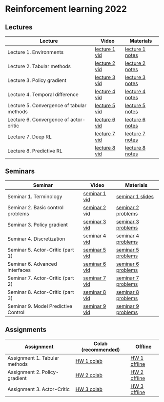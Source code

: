 # Reinforcement learning 2022

## Lectures

Lecture | Video | Materials | 
| ----- |  ----- | ----- | 
| Lecture 1. Environments | [lecture 1 vid] | [lecture 1 notes] |
| Lecture 2. Tabular methods | [lecture 2 vid] | [lecture 2 notes] |
| Lecture 3. Policy gradient | [lecture 3 vid] | [lecture 3 notes] |
| Lecture 4. Temporal difference | [lecture 4 vid] | [lecture 4 notes] |
| Lecture 5. Convergence of tabular methods | [lecture 5 vid] | [lecture 5 notes] |
| Lecture 6. Convergence of actor-critic | [lecture 6 vid] | [lecture 6 notes] |
| Lecture 7. Deep RL | [lecture 7 vid] | [lecture 7 notes] |
| Lecture 8. Predictive RL | [lecture 8 vid] | [lecture 8 notes] |

## Seminars 

Seminar | Video | Materials |
| ----- | ------ | ----- | 
| Seminar 1. Terminology | [seminar 1 vid] | [seminar 1 slides] |
| Seminar 2. Basic control problems | [seminar 2 vid] | [seminar 2 problems] |
| Seminar 3. Policy gradient | [seminar 3 vid] | [seminar 3 problems] |
| Seminar 4. Discretization | [seminar 4 vid] | [seminar 4 problems] |
| Seminar 5. Actor-Critic (part 1) | [seminar 5 vid] | [seminar 5 problems] |
| Seminar 6. Advanced interfaces | [seminar 6 vid] | [seminar 6 problems] |
| Seminar 7. Actor-Critic (part 2) | [seminar 7 vid] | [seminar 7 problems] |
| Seminar 8. Actor-Critic (part 3) | [seminar 8 vid] | [seminar 8 problems] |
| Seminar 9. Model Predictive Control | [seminar 9 vid] | [seminar 9 problems] |

## Assignments
Assignment | Colab (recommended) | Offline |
| ----- | ----- | ----- |
| Assignment 1. Tabular methods | [HW 1 colab] | [HW 1 offline] |
| Assignment 2. Policy-gradient | [HW 2 colab] | [HW 2 offline] |
| Assignment 3. Actor-Critic | [HW 3 colab] | [HW 3 offline] |


[lecture 1 notes]: https://gitflic.ru/project/aidynamicaction/classedu2022-rl/blob?file=lectures%2Flec-1%2FRL2022-lec1-notes-class.pdf
[lecture 2 notes]: https://gitflic.ru/project/aidynamicaction/classedu2022-rl/blob?file=lectures%2Flec-2%2FRL2022-lec2-notes-class.pdf
[lecture 3 notes]: https://gitflic.ru/project/aidynamicaction/classedu2022-rl/blob?file=lectures%2Flec-3%2FRL2022-lec3-notes-class.pdf
[lecture 4 notes]: https://gitflic.ru/project/aidynamicaction/classedu2022-rl/blob?file=lectures%2Flec-4%2FRL2022-lec4-notes-class.pdf
[lecture 5 notes]: https://gitflic.ru/project/aidynamicaction/classedu2022-rl/blob?file=lectures%2Flec-5%2FRL2022-lec5-notes-class.pdf
[lecture 6 notes]: https://gitflic.ru/project/aidynamicaction/classedu2022-rl/blob?file=lectures%2Flec-6%2FRL2022-lec6-notes-class.pdf
[lecture 7 notes]: https://gitflic.ru/project/aidynamicaction/classedu2022-rl/blob?file=lectures%2Flec-7%2F0c4d6b0c-f6a6-4750-8cec-03379ff1130b.pdf
[lecture 8 notes]: https://gitflic.ru/project/aidynamicaction/classedu2022-rl/blob?file=lectures%2Flec-8%2Fcea42e96-8ffa-4f28-9abb-1b5b17dabb77.pdf

[lecture 1 vid]: https://dzen.ru/video/watch/63205f2c5851e006834c857a
[lecture 2 vid]: https://dzen.ru/video/watch/632095bd70e9127d7bc14381
[lecture 3 vid]: https://dzen.ru/video/watch/63209908e772054853b1e483
[lecture 4 vid]: https://dzen.ru/video/watch/632f2a6576334d1d672c990f
[lecture 5 vid]: https://dzen.ru/video/watch/633c757b02b4de0538c1723b
[lecture 6 vid]: https://dzen.ru/video/watch/633d76ab3ed50f4947d51441
[lecture 7 vid]: https://dzen.ru/video/watch/633d825d07b5c32cc5fc0441
[lecture 8 vid]: https://dzen.ru/video/watch/633c7ee85f579b31bd9728f4

[seminar 1 slides]: https://gitflic.ru/project/aidynamicaction/classedu2022-rl/blob/raw?file=seminars%2F1%2Fslides.pdf&commit=0eb85f821893a9628a86ac6b8094f6407c36ea33
[seminar 2 problems]: https://colab.research.google.com/drive/1gKNzY-ayJ_dbPfI7CMFGfxESBA45gx52?usp=sharing
[seminar 3 problems]: https://colab.research.google.com/drive/1EvACkLMYhr5-NPwwbORNk8Dp80i1Mapu?usp=sharing
[seminar 4 problems]: https://colab.research.google.com/drive/1r59_-7F_9_eZbAXNBV6lOJqRZKLubU0q?usp=sharing
[seminar 5 problems]: https://colab.research.google.com/drive/1yMKK5TgmeK38HWcK3jWUPnBQnMEDZ4Af?usp=sharing
[seminar 6 problems]: https://colab.research.google.com/drive/1nbC5Ufjiw2r-p4dTqdp6-NgZq3ccNyvw?usp=sharing
[seminar 7 problems]: https://colab.research.google.com/drive/12M2fTJxlkuZ0fwZqdcKNxKtLa9dAGOPa?usp=sharing
[seminar 8 problems]: https://colab.research.google.com/drive/12M2fTJxlkuZ0fwZqdcKNxKtLa9dAGOPa?usp=sharing
[seminar 9 problems]: https://colab.research.google.com/drive/1Gsjg8BbT6_pCmz961C42B9wLQDxIj7cO?usp=sharing

[seminar 1 vid]: https://dzen.ru/video/watch/6320ac92dd1b7e17e7124c42
[seminar 2 vid]: https://dzen.ru/video/watch/6321e901ac97f52354ae78a6
[seminar 3 vid]: https://dzen.ru/video/watch/6324b6d6b3d4c87d20e06b2a
[seminar 4 vid]: https://dzen.ru/video/watch/63397b503d1ef66e362196c0
[seminar 5 vid]: https://dzen.ru/video/watch/632e01694e06cf60ff1b0e15
[seminar 6 vid]: https://dzen.ru/video/watch/633c1939ef40ea3a64227e5d
[seminar 7 vid]: https://dzen.ru/video/watch/63428cc9b829767a92d4a0d2
[seminar 8 vid]: https://dzen.ru/video/watch/6346e01a6d30c46d97303624
[seminar 9 vid]: https://dzen.ru/video/watch/634bf716b7ea33741b748f0e

[HW 1 colab]: https://colab.research.google.com/drive/10CH-GRvxoMpK6E22ZezOonc058LevdTu?usp=sharing
[HW 2 colab]: https://colab.research.google.com/drive/1QZvAd3HCGJUMJUA_gqJdltRUX2xCAIut?usp=sharing
[HW 3 colab]: https://colab.research.google.com/drive/1Ahr_PnwSfC0CsPBln1Yy-B6oVXEFy8_M?usp=sharing

[HW 1 offline]: https://gitflic.ru/project/aidynamicaction/classedu2022-rl/file?file=assignments%2Fasgn-1
[HW 2 offline]: https://gitflic.ru/project/aidynamicaction/classedu2022-rl/file?file=assignments%2Fasgn-2
[HW 3 offline]: https://gitflic.ru/project/aidynamicaction/classedu2022-rl/file?file=assignments%2Fasgn-3


